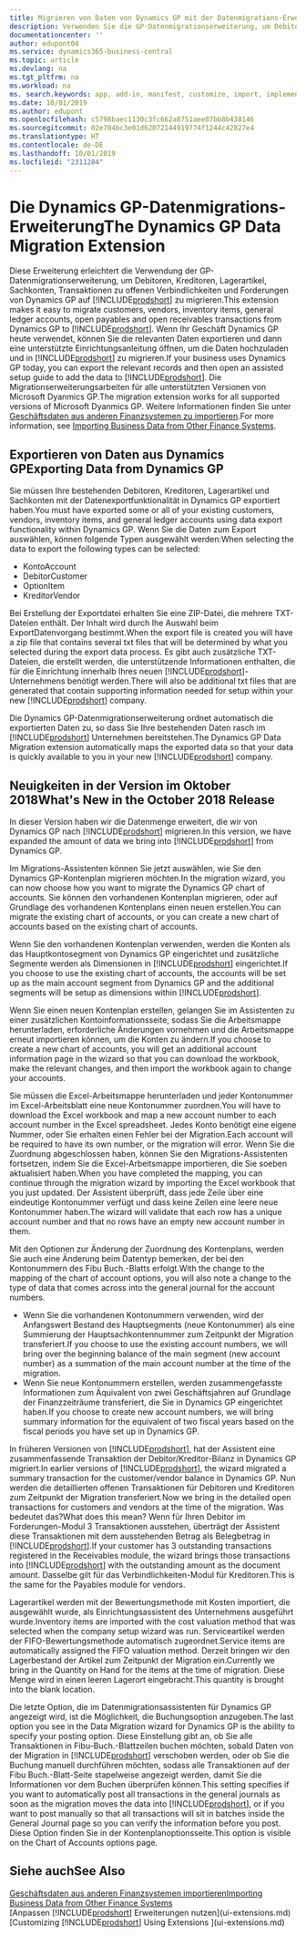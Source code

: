 ```yaml
---
title: Migrieren von Daten von Dynamics GP mit der Datenmigrations-Erweiterung | Microsoft Docs
description: Verwenden Sie die GP-Datenmigrationserweiterung, um Debitoren, Kreditoren, Lagerartikel, Sachkonten, Transaktionen zu offenen Verbindlichkeiten und Forderungen von Dynamics GP auf Business Central zu migrieren.
documentationcenter: ''
author: edupont04
ms.service: dynamics365-business-central
ms.topic: article
ms.devlang: na
ms.tgt_pltfrm: na
ms.workload: na
ms. search.keywords: app, add-in, manifest, customize, import, implement
ms.date: 10/01/2019
ms.author: edupont
ms.openlocfilehash: c5798baec1130c3fc662a8751aee87bb8b438146
ms.sourcegitcommit: 02e704bc3e01d62072144919774f1244c42827e4
ms.translationtype: HT
ms.contentlocale: de-DE
ms.lasthandoff: 10/01/2019
ms.locfileid: "2311284"
---
```

# <a name="the-dynamics-gp-data-migration-extension"></a><span data-ttu-id="08d72-103">Die Dynamics GP-Datenmigrations-Erweiterung</span><span class="sxs-lookup"><span data-stu-id="08d72-103">The Dynamics GP Data Migration Extension</span></span> 
<span data-ttu-id="08d72-104">Diese Erweiterung erleichtert die Verwendung der GP-Datenmigrationserweiterung, um Debitoren, Kreditoren, Lagerartikel, Sachkonten, Transaktionen zu offenen Verbindlichkeiten und Forderungen von Dynamics GP auf [!INCLUDE[prodshort](includes/prodshort.md)] zu migrieren.</span><span class="sxs-lookup"><span data-stu-id="08d72-104">This extension makes it easy to migrate customers, vendors, inventory items, general ledger accounts, open payables and open receivables transactions from Dynamics GP to [!INCLUDE[prodshort](includes/prodshort.md)].</span></span> <span data-ttu-id="08d72-105">Wenn Ihr Geschäft Dynamics GP heute verwendet, können Sie die relevanten Daten exportieren und dann eine unterstützte Einrichtungsanleitung öffnen, um die Daten hochzuladen und in [!INCLUDE[prodshort](includes/prodshort.md)] zu migrieren.</span><span class="sxs-lookup"><span data-stu-id="08d72-105">If your business uses Dynamics GP today, you can export the relevant records and then open an assisted setup guide to add the data to [!INCLUDE[prodshort](includes/prodshort.md)].</span></span> <span data-ttu-id="08d72-106">Die Migrationserweiterungsarbeiten für alle unterstützten Versionen von Microsoft Dyanmics GP.</span><span class="sxs-lookup"><span data-stu-id="08d72-106">The migration extension works for all supported versions of Microsoft Dyanmics GP.</span></span> <span data-ttu-id="08d72-107">Weitere Informationen finden Sie unter [Geschäftsdaten aus anderen Finanzsystemen zu importieren](across-import-data-configuration-packages.md).</span><span class="sxs-lookup"><span data-stu-id="08d72-107">For more information, see [Importing Business Data from Other Finance Systems](across-import-data-configuration-packages.md).</span></span>

## <a name="exporting-data-from-dynamics-gp"></a><span data-ttu-id="08d72-108">Exportieren von Daten aus Dynamics GP</span><span class="sxs-lookup"><span data-stu-id="08d72-108">Exporting Data from Dynamics GP</span></span>
<span data-ttu-id="08d72-109">Sie müssen Ihre bestehenden Debitoren, Kreditoren, Lagerartikel und Sachkonten mit der Datenexportfunktionalität in Dynamics GP exportiert haben.</span><span class="sxs-lookup"><span data-stu-id="08d72-109">You must have exported some or all of your existing customers, vendors, inventory items, and general ledger accounts using data export functionality within Dynamics GP.</span></span> <span data-ttu-id="08d72-110">Wenn Sie die Daten zum Export auswählen, können folgende Typen ausgewählt werden:</span><span class="sxs-lookup"><span data-stu-id="08d72-110">When selecting the data to export the following types can be selected:</span></span>

* <span data-ttu-id="08d72-111">Konto</span><span class="sxs-lookup"><span data-stu-id="08d72-111">Account</span></span>  
* <span data-ttu-id="08d72-112">Debitor</span><span class="sxs-lookup"><span data-stu-id="08d72-112">Customer</span></span>  
* <span data-ttu-id="08d72-113">Option</span><span class="sxs-lookup"><span data-stu-id="08d72-113">Item</span></span>  
* <span data-ttu-id="08d72-114">Kreditor</span><span class="sxs-lookup"><span data-stu-id="08d72-114">Vendor</span></span>  

<span data-ttu-id="08d72-115">Bei Erstellung der Exportdatei erhalten Sie eine ZIP-Datei, die mehrere TXT-Dateien enthält. Der Inhalt wird durch Ihe Auswahl beim ExportDatenvorgang bestimmt.</span><span class="sxs-lookup"><span data-stu-id="08d72-115">When the export file is created you will have a zip file that contains several txt files that will be determined by what you selected during the export data process.</span></span>  <span data-ttu-id="08d72-116">Es gibt auch zusätzliche TXT-Dateien, die erstellt werden, die unterstützende Informationen enthalten, die für die Einrichtung innerhalb Ihres neuen [!INCLUDE[prodshort](includes/prodshort.md)]-Unternehmens benötigt werden.</span><span class="sxs-lookup"><span data-stu-id="08d72-116">There will also be additional txt files that are generated that contain supporting information needed for setup within your new [!INCLUDE[prodshort](includes/prodshort.md)] company.</span></span>

<span data-ttu-id="08d72-117">Die Dynamics GP-Datenmigrationserweiterung ordnet automatisch die exportierten Daten zu, so dass Sie Ihre bestehenden Daten rasch im [!INCLUDE[prodshort](includes/prodshort.md)] Unternehmen bereitstehen.</span><span class="sxs-lookup"><span data-stu-id="08d72-117">The Dynamics GP Data Migration extension automatically maps the exported data so that your data is quickly available to you in your new [!INCLUDE[prodshort](includes/prodshort.md)] company.</span></span>

## <a name="whats-new-in-the-october-2018-release"></a><span data-ttu-id="08d72-118">Neuigkeiten in der Version im Oktober 2018</span><span class="sxs-lookup"><span data-stu-id="08d72-118">What's New in the October 2018 Release</span></span>

<span data-ttu-id="08d72-119">In dieser Version haben wir die Datenmenge erweitert, die wir von Dynamics GP nach [!INCLUDE[prodshort](includes/prodshort.md)] migrieren.</span><span class="sxs-lookup"><span data-stu-id="08d72-119">In this version, we have expanded the amount of data we bring into [!INCLUDE[prodshort](includes/prodshort.md)] from Dynamics GP.</span></span>

<span data-ttu-id="08d72-120">Im Migrations-Assistenten können Sie jetzt auswählen, wie Sie den Dynamics GP-Kontenplan migrieren möchten.</span><span class="sxs-lookup"><span data-stu-id="08d72-120">In the migration wizard, you can now choose how you want to migrate the Dynamics GP chart of accounts.</span></span> <span data-ttu-id="08d72-121">Sie können den vorhandenen Kontenplan migrieren, oder auf Grundlage des vorhandenen Kontenplans einen neuen erstellen.</span><span class="sxs-lookup"><span data-stu-id="08d72-121">You can migrate the existing chart of accounts, or you can create a new chart of accounts based on the existing chart of accounts.</span></span>  

<span data-ttu-id="08d72-122">Wenn Sie den vorhandenen Kontenplan verwenden, werden die Konten als das Hauptkontosegment von Dynamics GP eingerichtet und zusätzliche Segmente werden als Dimensionen in [!INCLUDE[prodshort](includes/prodshort.md)] eingerichtet.</span><span class="sxs-lookup"><span data-stu-id="08d72-122">If you choose to use the existing chart of accounts, the accounts will be set up as the main account segment from Dynamics GP and the additional segments will be setup as dimensions within [!INCLUDE[prodshort](includes/prodshort.md)].</span></span>  

<span data-ttu-id="08d72-123">Wenn Sie einen neuen Kontenplan erstellen, gelangen Sie im Assistenten zu einer zusätzlichen Kontoinformationsseite, sodass Sie die Arbeitsmappe herunterladen, erforderliche Änderungen vornehmen und die Arbeitsmappe erneut importieren können, um die Konten zu ändern.</span><span class="sxs-lookup"><span data-stu-id="08d72-123">If you choose to create a new chart of accounts, you will get an additional account information page in the wizard so that you can download the workbook, make the relevant changes, and then import the workbook again to change your accounts.</span></span>  

<span data-ttu-id="08d72-124">Sie müssen die Excel-Arbeitsmappe herunterladen und jeder Kontonummer im Excel-Arbeitsblatt eine neue Kontonummer zuordnen.</span><span class="sxs-lookup"><span data-stu-id="08d72-124">You will have to download the Excel workbook and map a new account number to each account number in the Excel spreadsheet.</span></span> <span data-ttu-id="08d72-125">Jedes Konto benötigt eine eigene Nummer, oder Sie erhalten einen Fehler bei der Migration.</span><span class="sxs-lookup"><span data-stu-id="08d72-125">Each account will be required to have its own number, or the migration will error.</span></span> <span data-ttu-id="08d72-126">Wenn Sie die Zuordnung abgeschlossen haben, können Sie den Migrations-Assistenten fortsetzen, indem Sie die Excel-Arbeitsmappe importieren, die Sie soeben aktualisiert haben.</span><span class="sxs-lookup"><span data-stu-id="08d72-126">When you have completed the mapping, you can continue through the migration wizard by importing the Excel workbook that you just updated.</span></span> <span data-ttu-id="08d72-127">Der Assistent überprüft, dass jede Zeile über eine eindeutige Kontonummer verfügt und dass keine Zeilen eine leere neue Kontonummer haben.</span><span class="sxs-lookup"><span data-stu-id="08d72-127">The wizard will validate that each row has a unique account number and that no rows have an empty new account number in them.</span></span>  

<span data-ttu-id="08d72-128">Mit den Optionen zur Änderung der Zuordnung des Kontenplans, werden Sie auch eine Änderung beim Datentyp bemerken, der bei den Kontonummern des Fibu Buch.-Blatts erfolgt.</span><span class="sxs-lookup"><span data-stu-id="08d72-128">With the change to the mapping of the chart of account options, you will also note a change to the type of data that comes across into the general journal for the account numbers.</span></span>  

- <span data-ttu-id="08d72-129">Wenn Sie die vorhandenen Kontonummern verwenden, wird der Anfangswert Bestand des Hauptsegments (neue Kontonummer) als eine Summierung der Hauptsachkontennummer zum Zeitpunkt der Migration transferiert.</span><span class="sxs-lookup"><span data-stu-id="08d72-129">If you choose to use the existing account numbers, we will bring over the beginning balance of the main segment (new account number) as a summation of the main account number at the time of the migration.</span></span>  
- <span data-ttu-id="08d72-130">Wenn Sie neue Kontonummern erstellen, werden zusammengefasste Informationen zum Äquivalent von zwei Geschäftsjahren auf Grundlage der Finanzzeiträume transferiert, die Sie in Dynamics GP eingerichtet haben.</span><span class="sxs-lookup"><span data-stu-id="08d72-130">If you choose to create new account numbers, we will bring summary information for the equivalent of two fiscal years based on the fiscal periods you have set up in Dynamics GP.</span></span>

<span data-ttu-id="08d72-131">In früheren Versionen von [!INCLUDE[prodshort](includes/prodshort.md)], hat der Assistent eine zusammenfassende Transaktion der Debitor/Kreditor-Bilanz in Dynamics GP migriert.</span><span class="sxs-lookup"><span data-stu-id="08d72-131">In earlier versions of [!INCLUDE[prodshort](includes/prodshort.md)], the wizard migrated a summary transaction for the customer/vendor balance in Dynamics GP.</span></span> <span data-ttu-id="08d72-132">Nun werden die detaillierten offenen Transaktionen für Debitoren und Kreditoren zum Zeitpunkt der Migration transferiert.</span><span class="sxs-lookup"><span data-stu-id="08d72-132">Now we bring in the detailed open transactions for customers and vendors at the time of the migration.</span></span> <span data-ttu-id="08d72-133">Was bedeutet das?</span><span class="sxs-lookup"><span data-stu-id="08d72-133">What does this mean?</span></span> <span data-ttu-id="08d72-134">Wenn für Ihren Debitor im Forderungen-Modul 3 Transaktionen ausstehen, überträgt der Assistent diese Transaktionen mit dem ausstehenden Betrag als Belegbetrag in [!INCLUDE[prodshort](includes/prodshort.md)].</span><span class="sxs-lookup"><span data-stu-id="08d72-134">If your customer has 3 outstanding transactions registered in the Receivables module, the wizard brings those transactions into [!INCLUDE[prodshort](includes/prodshort.md)] with the outstanding amount as the document amount.</span></span> <span data-ttu-id="08d72-135">Dasselbe gilt für das Verbindlichkeiten-Modul für Kreditoren.</span><span class="sxs-lookup"><span data-stu-id="08d72-135">This is the same for the Payables module for vendors.</span></span>  

<span data-ttu-id="08d72-136">Lagerartikel werden mit der Bewertungsmethode mit Kosten importiert, die ausgewählt wurde, als Einrichtungsassistent des Unternehmens ausgeführt wurde.</span><span class="sxs-lookup"><span data-stu-id="08d72-136">Inventory items are imported with the cost valuation method that was selected when the company setup wizard was run.</span></span> <span data-ttu-id="08d72-137">Serviceartikel werden der FIFO-Bewertungsmethode automatisch zugeordnet.</span><span class="sxs-lookup"><span data-stu-id="08d72-137">Service items are automatically assigned the FIFO valuation method.</span></span> <span data-ttu-id="08d72-138">Derzeit bringen wir den Lagerbestand der Artikel zum Zeitpunkt der Migration ein.</span><span class="sxs-lookup"><span data-stu-id="08d72-138">Currently we bring in the Quantity on Hand for the items at the time of migration.</span></span>  <span data-ttu-id="08d72-139">Diese Menge wird in einen leeren Lagerort eingebracht.</span><span class="sxs-lookup"><span data-stu-id="08d72-139">This quantity is brought into the blank location.</span></span>  

<span data-ttu-id="08d72-140">Die letzte Option, die im Datenmigrationsassistenten für Dynamics GP angezeigt wird, ist die Möglichkeit, die Buchungsoption anzugeben.</span><span class="sxs-lookup"><span data-stu-id="08d72-140">The last option you see in the Data Migration wizard for Dynamics GP is the ability to specify your posting option.</span></span> <span data-ttu-id="08d72-141">Diese Einstellung gibt an, ob Sie alle Transaktionen in Fibu-Buch.-Blattzeilen buchen möchten, sobald Daten von der Migration in [!INCLUDE[prodshort](includes/prodshort.md)] verschoben werden, oder ob Sie die Buchung manuell durchführen möchten, sodass alle Transaktionen auf der Fibu Buch.-Blatt-Seite stapelweise angezeigt werden, damit Sie die Informationen vor dem Buchen überprüfen können.</span><span class="sxs-lookup"><span data-stu-id="08d72-141">This setting specifies if you want to automatically post all transactions in the general journals as soon as the migration moves the data into [!INCLUDE[prodshort](includes/prodshort.md)], or if you want to post manually so that all transactions will sit in batches inside the General Journal page so you can verify the information before you post.</span></span> <span data-ttu-id="08d72-142">Diese Option finden Sie in der Kontenplanoptionsseite.</span><span class="sxs-lookup"><span data-stu-id="08d72-142">This option is visible on the Chart of Accounts options page.</span></span>


## <a name="see-also"></a><span data-ttu-id="08d72-143">Siehe auch</span><span class="sxs-lookup"><span data-stu-id="08d72-143">See Also</span></span>
[<span data-ttu-id="08d72-144">Geschäftsdaten aus anderen Finanzsystemen importieren</span><span class="sxs-lookup"><span data-stu-id="08d72-144">Importing Business Data from Other Finance Systems</span></span>](across-import-data-configuration-packages.md)  
<span data-ttu-id="08d72-145">[Anpassen [!INCLUDE[prodshort](includes/prodshort.md)] Erweiterungen nutzen](ui-extensions.md)</span><span class="sxs-lookup"><span data-stu-id="08d72-145">[Customizing [!INCLUDE[prodshort](includes/prodshort.md)] Using Extensions ](ui-extensions.md)</span></span>  
